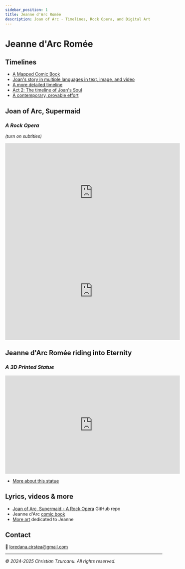 ```yaml
---
sidebar_position: 1
title: Jeanne d'Arc Romée
description: Joan of Arc - Timelines, Rock Opera, and Digital Art
---
```


# Jeanne d'Arc Romée

## Timelines

- <a href="/timeline/timeline_map.html" rel="external">A Mapped Comic Book</a>
- [Joan's story in multiple languages in text, image, and video](./md/)
- <a href="/timeline/timeline.html" rel="external">A more detailed timeline</a>
- <a href="https://time.graphics/line/924985" rel="external">Act 2: The timeline of Joan's Soul</a>
- <a href="/timeline/timeline_now.html" rel="external">A contemporary, provable effort</a>

## Joan of Arc, Supermaid
### *A Rock Opera*

*(turn on subtitles)*

<iframe width="560" height="315" src="https://www.youtube.com/embed/180abRJwjdM?si=BK8rc8_jro9bZmkz" title="YouTube video player" frameborder="0" allow="accelerometer; autoplay; clipboard-write; encrypted-media; gyroscope; picture-in-picture; web-share" referrerpolicy="strict-origin-when-cross-origin" allowfullscreen></iframe>

<iframe width="560" height="315" src="https://www.youtube.com/embed/ujWAriq0FT4?si=44aoNI9LT9jC9H76" title="YouTube video player" frameborder="0" allow="accelerometer; autoplay; clipboard-write; encrypted-media; gyroscope; picture-in-picture; web-share" referrerpolicy="strict-origin-when-cross-origin" allowfullscreen></iframe>

## Jeanne d'Arc Romée riding into Eternity
### *A 3D Printed Statue*

<iframe width="560" height="315" src="https://www.youtube.com/embed/E2ouxqiK9Xk?si=Yo4vZXgZ3P3Ufj_U" title="YouTube video player" frameborder="0" allow="accelerometer; autoplay; clipboard-write; encrypted-media; gyroscope; picture-in-picture; web-share" referrerpolicy="strict-origin-when-cross-origin" allowfullscreen></iframe>

- <a href="/statue1.html" rel="external">More about this statue</a>

## Lyrics, videos & more

- [Joan of Arc, Supermaid - A Rock Opera](https://ctzurcanu.github.io/musical-JAS/) GitHub repo
- Jeanne d'Arc [comic book](/book_en/JeanneBookEn.pdf)
- <a href="/more.html" rel="external">More art</a> dedicated to Jeanne

## Contact

📧 [loredana.cirstea@gmail.com](mailto:loredana.cirstea@gmail.com)

---

*© 2024-2025 Christian Tzurcanu. All rights reserved.*
